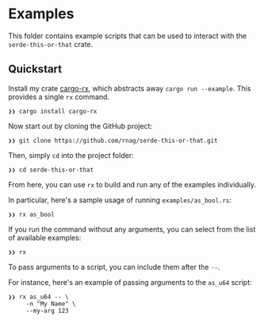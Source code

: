 # Examples

This folder contains example scripts that can be used to interact with
the `serde-this-or-that` crate.

## Quickstart

[cargo-rx]: https://github.com/rnag/cargo-rx

Install my crate [cargo-rx], which abstracts away `cargo run --example`.
This provides a single `rx` command.

```shell
❯❯ cargo install cargo-rx
```

Now start out by cloning the GitHub project:

```shell
❯❯ git clone https://github.com/rnag/serde-this-or-that.git
```

Then, simply `cd` into the project folder:

```shell
❯❯ cd serde-this-or-that
```

From here, you can use `rx` to build and run
any of the examples individually.

In particular, here's a sample usage of running `examples/as_bool.rs`:

```shell
❯❯ rx as_bool
```

If you run the command without any arguments, you can select 
from the list of available examples:

```shell
❯❯ rx
```

To pass arguments to a script, you can include them after the `--`.

For instance, here's an example of passing arguments to the `as_u64` script:

```shell
❯❯ rx as_u64 -- \
     -n "My Name" \
     --my-arg 123
```

